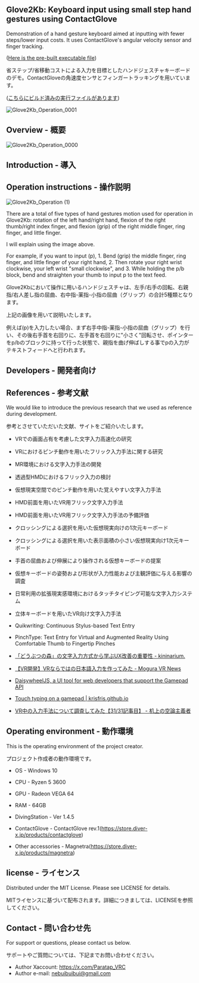 ## Glove2Kb: Keyboard input using small step hand gestures using ContactGlove
Demonstration of a hand gesture keyboard aimed at inputting with fewer steps/lower input costs. It uses ContactGlove's angular velocity sensor and finger tracking.

([Here is the pre-built executable file](https://nebuibui.booth.pm/items/5757768))

省ステップ/省移動コストによる入力を目標としたハンドジェスチャキーボードのデモ。ContactGloveの角速度センサとフィンガートラッキングを用いています。

([こちらにビルド済みの実行ファイルがあります](https://nebuibui.booth.pm/items/5757768))

![Glove2Kb_Operation_0001](https://github.com/1000100Den/Glove2Kb/assets/52491146/92d56092-18d7-4669-8abb-758cd297f3f1)

## Overview - 概要

![Glove2Kb_Operation_0000](https://github.com/1000100Den/Glove2Kb/assets/52491146/3ac9d473-ebaa-4350-906f-7d1b6aaa844e)

## Introduction - 導入

## Operation instructions - 操作説明

![Glove2Kb_Operation (1)](https://github.com/1000100Den/Glove2Kb/assets/52491146/a89b49ac-38ce-4130-9ed7-ff741b81f40f)

There are a total of five types of hand gestures motion used for operation in Glove2Kb: rotation of the left hand/right hand, flexion of the right thumb/right index finger, and flexion (grip) of the right middle finger, ring finger, and little finger.

I will explain using the image above.

For example, if you want to input (p), 1. Bend (grip) the middle finger, ring finger, and little finger of your right hand, 2. Then rotate your right wrist clockwise, your left wrist "small clockwise", and 3. While holding the p/b block, bend and straighten your thumb to input p to the text feed.

Glove2Kbにおいて操作に用いるハンドジェスチャは、左手/右手の回転、右親指/右人差し指の屈曲、右中指-薬指-小指の屈曲（グリップ）の合計5種類となります。

上記の画像を用いて説明いたします。

例えば(p)を入力したい場合、まず右手中指-薬指-小指の屈曲（グリップ）を行い、その後右手首を右回りに、左手首を右回りに"小さく"回転させ、ポインターをp/bのブロックに持って行った状態で、親指を曲げ伸ばしする事でpの入力がテキストフィードへと行われます。

## Developers - 開発者向け

## References - 参考文献

We would like to introduce the previous research that we used as reference during development.

参考とさせていただいた文献、サイトをご紹介いたします。

- VRでの画面占有を考慮した文字入力高速化の研究
  
- VRにおけるピンチ動作を用いたフリック入力手法に関する研究
  
- MR環境における文字入力手法の開発
  
- 透過型HMDにおけるフリック入力の検討
  
- 仮想現実空間でのピンチ動作を用いた覚えやすい文字入力手法
  
- HMD前面を用いたVR用フリック文字入力手法
  
- HMD前面を用いたVR用フリック文字入力手法の予備評価
  
- クロッシングによる選択を用いた仮想現実向けの1次元キーボード
  
- クロッシングによる選択を用いた表示面積の小さい仮想現実向け1次元キーボード
  
- 手首の屈曲および伸展により操作される仮想キーボードの提案
  
- 仮想キーボードの姿勢および形状が入力性能および主観評価に与える影響の調査
  
- 日常利用の拡張現実感環境におけるタッチタイピング可能な文字入力システム
  
- 立体キーボードを用いたVR向け文字入力手法
  
- Quikwriting: Continuous Stylus-based Text Entry
  
- PinchType: Text Entry for Virtual and Augmented Reality Using Comfortable Thumb to Fingertip Pinches
  
- [「どうぶつの森」の文字入力方式から学ぶUX改善の重要性 - kininarium.](https://kininarium.hateblo.jp/entry/animal_crossing_input_method)
  
- [【VR開発】VRならではの日本語入力を作ってみた - Mogura VR News](https://www.moguravr.com/jpn-vr/)
  
- [DaisywheelJS, a UI tool for web developers that support the Gamepad API](https://likethemammal.github.io/daisywheeljs/)
  
- [Touch typing on a gamepad | krisfris.github.io](https://krisfris.com/2020/07/07/touch-typing-on-a-gamepad.html)
  
- [VR中の入力手法について調査してみた【31/31記事目】 - 机上の空論主義者](https://umeboshi-lab.com/entry/2021/05/31/232752)

## Operating environment - 動作環境

This is the operating environment of the project creator.

プロジェクト作成者の動作環境です。

- OS - Windows 10

- CPU - Ryzen 5 3600

- GPU - Radeon VEGA 64

- RAM - 64GB

- DivingStation - Ver 1.4.5

- ContactGlove - ContactGlove rev.1(https://store.diver-x.jp/products/contactglove)

- Other accessories - Magnetra(https://store.diver-x.jp/products/magnetra)

## license - ライセンス

Distributed under the MIT License. Please see LICENSE for details.

MITライセンスに基づいて配布されます。詳細につきましては、LICENSEを参照してください。

## Contact - 問い合わせ先

For support or questions, please contact us below.

サポートやご質問については、下記までお問い合わせください。

- Author Xaccount: https://x.com/Paratap_VRC
- Author e-mail: nebuibuibui@gmail.com
